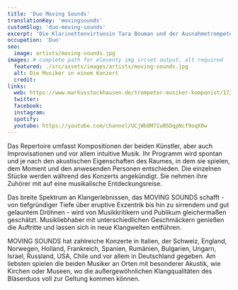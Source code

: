 ```yaml
---
title: 'Duo Moving Sounds'
translationKey: 'movingsounds'
customSlug: 'duo-moving-sounds'
excerpt: 'Die Klarinettenvirtuosin Tara Bouman und der Ausnahmetrompeter und Allroundmusiker Markus Stockhausen bilden seit 2002 das Duo MOVING SOUNDS.'
occupation: 'Duo'
seo:
  image: artists/moving-sounds.jpg
images: # complete path for eleventy img srcset output, alt required
  featured: ./src/assets/images/artists/moving-sounds.jpg
  alt: Die Musiker in einem Konzert
  credit:
links:
  web: https://www.markusstockhausen.de/trompeter-musiker-komponist/17/moving-sounds
  twitter:
  facebook:
  instagram:
  spotify:
  youtube: https://youtube.com/channel/UCjWb8M7IuN5DqpNcf9oqX0w
---
```


Das Repertoire umfasst Kompositionen der beiden Künstler, aber auch Improvisationen und vor allem intuitive Musik. Ihr Programm wird spontan und je nach den akustischen Eigenschaften des Raumes, in dem sie spielen, dem Moment und den anwesenden Personen entschieden. Die einzelnen Stücke werden während des Konzerts angekündigt. Sie nehmen ihre Zuhörer mit auf eine musikalische Entdeckungsreise.

Das breite Spektrum an Klangerlebnissen, das MOVING SOUNDS schafft - von tiefgründiger Tiefe über eruptive Exzentrik bis hin zu sirrendem und gut gelauntem Dröhnen - wird von Musikkritikern und Publikum gleichermaßen geschätzt. Musikliebhaber mit unterschiedlichen Geschmäckern genießen die Auftritte und lassen sich in neue Klangwelten entführen.

MOVING SOUNDS hat zahlreiche Konzerte in Italien, der Schweiz, England, Norwegen, Holland, Frankreich, Spanien, Rumänien, Bulgarien, Ungarn, Israel, Russland, USA, Chile und vor allem in Deutschland gegeben. Am liebsten spielen die beiden Musiker an Orten mit besonderer Akustik, wie Kirchen oder Museen, wo die außergewöhnlichen Klangqualitäten des Bläserduos voll zur Geltung kommen können.
